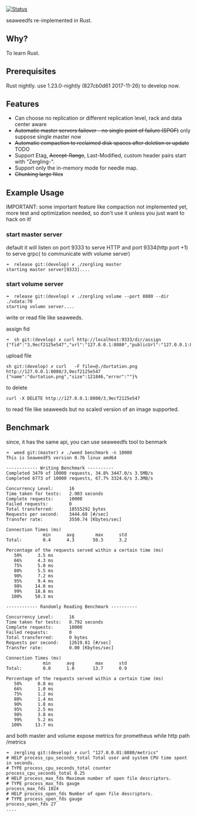 [![Status](https://travis-ci.org/july2993/zergling.svg?branch=master)](https://travis-ci.org/july2993/zergling)

seaweedfs re-implemented in Rust.

## Why?

To learn Rust.

## Prerequisites

Rust nightly.  use 1.23.0-nightly (827cb0d61 2017-11-26) to develop now.

## Features

- Can choose no replication or different replication level, rack and data center aware
- ~~Automatic master servers failover - no single point of failure (SPOF)~~ only suppose single master now
- ~~Automatic compaction to reclaimed disk spaces after deletion or update~~ TODO
- Support Etag, ~~Accept-Range~~, Last-Modified, custom header pairs start with "Zergling-".
- Support only the in-memory mode for needle map.
- ~~Chunking large files~~



## Example Usage

IMPORTANT: some important feature like compaction not implemented yet,  more test and optimization needed, so don't use it unless you just want to hack on it!

### start master server

default it will listen on port 9333 to serve HTTP and port 9334(http port +1) to serve grpc( to communicate with volume server) 

```
➜  release git:(develop) ✗ ./zergling master
starting master server[9333]....

```

### start volume server

```
➜  release git:(develop) ✗ ./zergling volume --port 8080 --dir ./vdata:70
starting volumn server....

```

write or read file like seaweeds.

assign fid

```
➜  sh git:(develop) ✗ curl http://localhost:9333/dir/assign
{"fid":"3,9ecf2125e547","url":"127.0.0.1:8080","publicUrl":"127.0.0.1:8080","count":1,"error":""}%
```

upload file

```
sh git:(develop) ✗ curl   -F file=@./durtation.png http://127.0.0.1:8080/3,9ecf2125e547
{"name":"durtation.png","size":121846,"error":""}%
```

to delete

```
curl -X DELETE http://127.0.0.1:8080/3,9ecf2125e547
```

to read file like seaweeds but no  scaled version of an image supported.



## Benchmark

since, it has the same api, you can use seaweedfs tool to benmark

```
➜  weed git:(master) ✗ ./weed benchmark -n 10000
This is SeaweedFS version 0.76 linux amd64

------------ Writing Benchmark ----------
Completed 3479 of 10000 requests, 34.8% 3447.0/s 3.5MB/s
Completed 6773 of 10000 requests, 67.7% 3324.6/s 3.3MB/s

Concurrency Level:      16
Time taken for tests:   2.903 seconds
Complete requests:      10000
Failed requests:        0
Total transferred:      10555292 bytes
Requests per second:    3444.68 [#/sec]
Transfer rate:          3550.74 [Kbytes/sec]

Connection Times (ms)
              min      avg        max      std
Total:        0.4      4.3       50.3      3.2

Percentage of the requests served within a certain time (ms)
   50%      3.5 ms
   66%      4.3 ms
   75%      5.0 ms
   80%      5.5 ms
   90%      7.2 ms
   95%      9.4 ms
   98%     14.0 ms
   99%     18.8 ms
  100%     50.3 ms

------------ Randomly Reading Benchmark ----------

Concurrency Level:      16
Time taken for tests:   0.792 seconds
Complete requests:      10000
Failed requests:        0
Total transferred:      0 bytes
Requests per second:    12619.81 [#/sec]
Transfer rate:          0.00 [Kbytes/sec]

Connection Times (ms)
              min      avg        max      std
Total:        0.0      1.0       13.7      0.9

Percentage of the requests served within a certain time (ms)
   50%      0.8 ms
   66%      1.0 ms
   75%      1.2 ms
   80%      1.4 ms
   90%      1.8 ms
   95%      2.5 ms
   98%      3.8 ms
   99%      5.2 ms
  100%     13.7 ms
```



and both master and volume expose metrics for prometheus  while http path /metrics   

```
➜  zergling git:(develop) ✗ curl "127.0.0.01:8080/metrics"
# HELP process_cpu_seconds_total Total user and system CPU time spent in seconds.
# TYPE process_cpu_seconds_total counter
process_cpu_seconds_total 0.25
# HELP process_max_fds Maximum number of open file descriptors.
# TYPE process_max_fds gauge
process_max_fds 1024
# HELP process_open_fds Number of open file descriptors.
# TYPE process_open_fds gauge
process_open_fds 27
....
```

